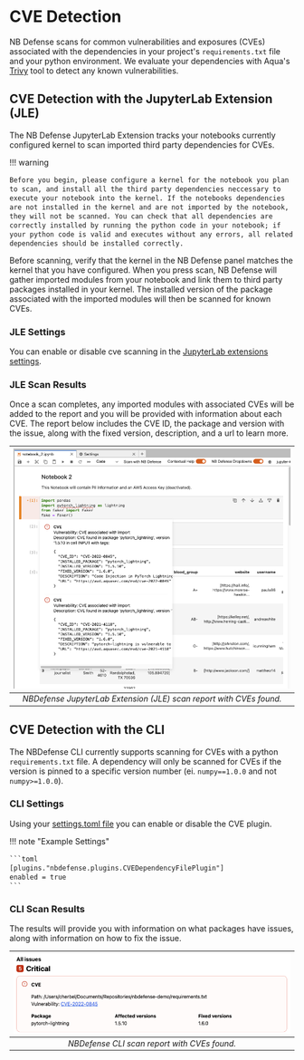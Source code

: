 # CVE Detection

NB Defense scans for common vulnerabilities and exposures (CVEs) associated with the dependencies in your project's `requirements.txt` file and your python environment. We evaluate your dependencies with Aqua's [Trivy](https://github.com/aquasecurity/trivy) tool to detect any known vulnerabilities.

## CVE Detection with the JupyterLab Extension (JLE)

The NB Defense JupyterLab Extension tracks your notebooks currently configured kernel to scan imported third party dependencies for CVEs.

!!! warning

    Before you begin, please configure a kernel for the notebook you plan to scan, and install all the third party dependencies neccessary to execute your notebook into the kernel. If the notebooks dependencies are not installed in the kernel and are not imported by the notebook, they will not be scanned. You can check that all dependencies are correctly installed by running the python code in your notebook; if your python code is valid and executes without any errors, all related dependencies should be installed correctly.

Before scanning, verify that the kernel in the NB Defense panel matches the kernel that you have configured. When you press scan, NB Defense will gather imported modules from your notebook and link them to third party packages installed in your kernel. The installed version of the package associated with the imported modules will then be scanned for known CVEs.

### JLE Settings

You can enable or disable cve scanning in the [JupyterLab extensions settings](../scan-settings/jupyterlab-settings.md).

### JLE Scan Results

Once a scan completes, any imported modules with associated CVEs will be added to the report and you will be provided with information about each CVE. The report below includes the CVE ID, the package and version with the issue, along with the fixed version, description, and a url to learn more.

|                 ![](images/nbd-jle-cve-results.png)                  |
| :------------------------------------------------------------------: |
| _NBDefense JupyterLab Extension (JLE) scan report with CVEs found._ |

## CVE Detection with the CLI

The NBDefense CLI currently supports scanning for CVEs with a python `requirements.txt` file. A dependency will only be scanned for CVEs if the version is pinned to a specific version number (ei. `numpy==1.0.0` and not `numpy>=1.0.0`).

### CLI Settings

Using your [settings.toml file](../scan-settings/cli-settings.md) you can enable or disable the CVE plugin.

!!! note "Example Settings"

    ```toml
    [plugins."nbdefense.plugins.CVEDependencyFilePlugin"]
    enabled = true
    ```

### CLI Scan Results

The results will provide you with information on what packages have issues, along with information on how to fix the issue.

|     ![](images/nbd-cli-cve-results.png)      |
| :------------------------------------------: |
| _NBDefense CLI scan report with CVEs found._ |
